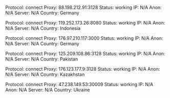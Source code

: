 Protocol: connect
Proxy: 88.198.212.91:3128
Status: working
IP: N/A
Anon: N/A
Server: N/A
Country: Germany

Protocol: connect
Proxy: 119.252.173.26:8080
Status: working
IP: N/A
Anon: N/A
Server: N/A
Country: Indonesia

Protocol: connect
Proxy: 176.97.210.117:3000
Status: working
IP: N/A
Anon: N/A
Server: N/A
Country: Germany

Protocol: connect
Proxy: 125.209.108.86:3128
Status: working
IP: N/A
Anon: N/A
Server: N/A
Country: Pakistan

Protocol: connect
Proxy: 176.123.177.9:3128
Status: working
IP: N/A
Anon: N/A
Server: N/A
Country: Kazakhstan

Protocol: connect
Proxy: 47.238.149.53:30009
Status: working
IP: N/A
Anon: N/A
Server: N/A
Country: Ukraine

